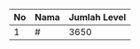 | No | Nama            | Jumlah Level |
|----|-----------------|--------------|
| 1  | #    |    3650        |
